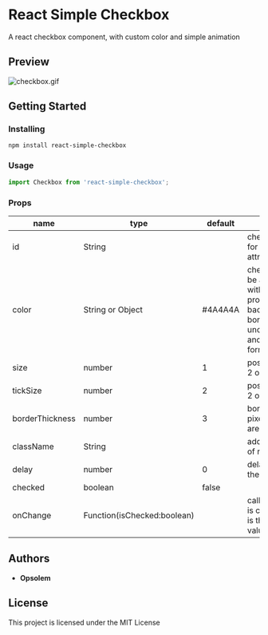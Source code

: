 # React Simple Checkbox

A react checkbox component, with custom color and simple animation

## Preview

![checkbox.gif](https://media.giphy.com/media/28CorxYk9rZhWcyZl6/giphy.gif)

## Getting Started

### Installing

```
npm install react-simple-checkbox
```

### Usage

```js
import Checkbox from 'react-simple-checkbox';
```

### Props

<table class="table table-bordered table-striped">
    <thead>
    <tr>
        <th style="width: 100px;">name</th>
        <th style="width: 50px;">type</th>
        <th style="width: 50px;">default</th>
        <th>description</th>
    </tr>
    </thead>
    <tbody>
        <tr>
          <td>id</td>
          <td>String</td>
          <td></td>
          <td>checkbox's id, used for the label's 'for' attribute</td>
        </tr>
        <tr>
          <td>color</td>
          <td>String or Object</td>
          <td>#4A4A4A</td>
          <td>checkbox's color. Can be a string or an object with following properties : backgroundColor, borderColor, uncheckedBorderColor and tickColor. (HEX format only)</td>
        </tr>
        <tr>
          <td>size</td>
          <td>number</td>
          <td>1</td>
          <td>possible values are 1, 2 or 3</td>
        </tr>
        <tr>
          <td>tickSize</td>
          <td>number</td>
          <td>2</td>
          <td>possible values are 1, 2 or 3</td>
        </tr>
        <tr>
          <td>borderThickness</td>
          <td>number</td>
          <td>3</td>
          <td>border thickness in pixels, possible values are 1, 2, 3, 4</td>
        </tr>
        <tr>
          <td>className</td>
          <td>String</td>
          <td></td>
          <td>additional class name of root node</td>
        </tr>
        <tr>
          <td>delay</td>
          <td>number</td>
          <td>0</td>
          <td>delay (in ms) before the animation</td>
        </tr>
        <tr>
          <td>checked</td>
          <td>boolean</td>
          <td>false</td>
          <td></td>
        </tr>
        <tr>
          <td>onChange</td>
          <td>Function(isChecked:boolean)</td>
          <td></td>
          <td>called when checkbox is changed. isChecked is the new checkbox value.</td>
        </tr>
    </tbody>
</table>

## Authors

* **Opsolem**

## License

This project is licensed under the MIT License

